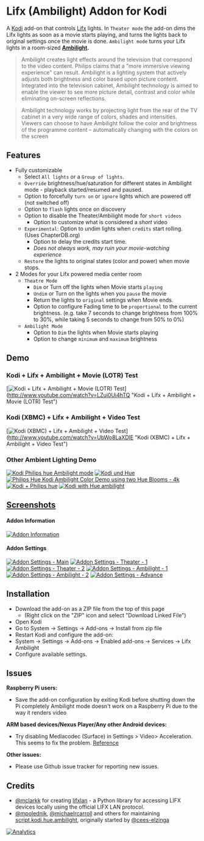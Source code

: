 # Lifx (Ambilight) Addon for Kodi

A [Kodi](https://kodi.tv/) add-on that controls [Lifx](http://www.lifx.com/) lights. In `Theater mode` the add-on dims the Lifx lights as soon as a movie starts playing, and turns the lights back to original settings once the movie is done. `Ambilight mode` turns your Lifx lights in a room-sized **[Ambilight](https://en.wikipedia.org/wiki/Ambilight).**

>Ambilight creates light effects around the television that correspond to the video content. Philips claims that a "more immersive viewing experience" can result. Ambilight is a lighting system that actively adjusts both brightness and color based upon picture content. Integrated into the television cabinet, Ambilight technology is aimed to enable the viewer to see more picture detail, contrast and color while eliminating on-screen reflections.

>Ambilight technology works by projecting light from the rear of the TV cabinet in a very wide range of colors, shades and intensities. Viewers can choose to have Ambilight follow the color and brightness of the programme content – automatically changing with the colors on the screen

## Features

- Fully customizable
  - Select `All lights` or a `Group of lights`.
  - `Override` brightness/hue/saturation for different states in Ambilight mode - playback started/resumed and paused.
  - Option to forcefully `turn on` or `ignore` lights which are powered off (not switched off)
  - Option to `flash` lights once on discovery
  - Option to disable the Theater/Ambilight mode for `short videos`
    - Option to customize what is considered a *short* video
  - `Experimental`: Option to undim lights when `credits` start rolling. (Uses ChapterDB.org)
    - Option to delay the credits start time.
    - *Does not always work, may ruin your movie-watching experience*
  - `Restore` the lights to original states (color and power) when movie stops.
- 2 Modes for your Lifx powered media center room
  - `Theatre Mode`
    - `Dim` or Turn off the lights when Movie starts `playing`
    - `Undim` or Turn on the lights when you `pause` the movie
    - Return the lights to `original` settings when Movie ends.
    - Option to configure Fading time to be `proportional` to the current brightness. (e.g. take 7 seconds to change brightness from 100% to 30%, while taking 5 seconds to change from 50% to 0%)
  - `Ambilight Mode`
    - Option to `Dim` the lights when Movie starts playing
    - Option to change `minimum` and `maximum` brightness

## Demo
### Kodi + Lifx + Ambilight + Movie (LOTR) Test 
[![Kodi + Lifx + Ambilight + Movie (LOTR) Test](http://img.youtube.com/vi/LZui0Ui4hTQ/0.jpg)]
(http://www.youtube.com/watch?v=LZui0Ui4hTQ "Kodi + Lifx + Ambilight + Movie (LOTR) Test")

### Kodi (XBMC) + Lifx + Ambilight + Video Test
[![Kodi (XBMC) + Lifx + Ambilight + Video Test](http://img.youtube.com/vi/UbWo8LaXDlE/0.jpg)]
(http://www.youtube.com/watch?v=UbWo8LaXDlE "Kodi (XBMC) + Lifx + Ambilight + Video Test")

### Other Ambient Lighting Demo
[![Kodi Philips hue Ambilight mode](http://img.youtube.com/vi/iQ6W_JA42KQ/default.jpg)](http://www.youtube.com/watch?v=iQ6W_JA42KQ "Kodi Philips hue Ambilight mode")
[![Kodi und Hue](http://img.youtube.com/vi/sOO6BBXTcYM/default.jpg)](http://www.youtube.com/watch?v=sOO6BBXTcYM "Kodi und Hue")
[![Philips Hue Kodi Ambilight Color Demo using two Hue Blooms - 4k](http://img.youtube.com/vi/5aU4EZEX0is/default.jpg)](http://www.youtube.com/watch?v=5aU4EZEX0is "Philips Hue Kodi Ambilight Color Demo using two Hue Blooms - 4k")
[![Kodi + Philips hue](http://img.youtube.com/vi/i3bzet-EbWc/default.jpg)](http://www.youtube.com/watch?v=i3bzet-EbWc "Kodi + Philips hue")
[![Kodi with Hue ambilight](http://img.youtube.com/vi/_t4RpS4Dwag/default.jpg)](http://www.youtube.com/watch?v=_t4RpS4Dwag "Kodi + Philips hue")

## [Screenshots](http://imgur.com/gallery/V9Dxh)
#### Addon Information
[![Addon Information](http://i.imgur.com/9eVRc8Nm.jpg)](http://i.imgur.com/9eVRc8N.jpg)

#### Addon Settings
[![Addon Settings - Main](http://i.imgur.com/3kpdmqVt.jpg)](http://i.imgur.com/3kpdmqV.jpg)
[![Addon Settings - Theater - 1](http://i.imgur.com/BmbPCR3t.jpg)](http://i.imgur.com/BmbPCR3.jpg)
[![Addon Settings - Theater - 2](http://i.imgur.com/K1Yr0nXt.jpg)](http://i.imgur.com/K1Yr0nX.jpg)
[![Addon Settings - Ambilight - 1](http://i.imgur.com/cL2EGTYt.jpg)](http://i.imgur.com/cL2EGTY.jpg)
[![Addon Settings - Ambilight - 2](http://i.imgur.com/S5yRWxlt.jpg)](http://i.imgur.com/S5yRWxl.jpg)
[![Addon Settings - Advance](http://i.imgur.com/wcawBM0t.jpg)](http://i.imgur.com/wcawBM0.jpg)


## Installation

- Download the add-on as a ZIP file from the top of this page
  - (Right click on the "ZIP" icon and select "Download Linked File")
- Open Kodi
- Go to System -> Settings -> Add-ons -> Install from zip file
- Restart Kodi and configure the add-on:
- System -> Settings -> Add-ons -> Enabled add-ons -> Services -> Lifx Ambilight
- Configure available settings.

## Issues

**Raspberry Pi users:**
  - Save the add-on configuration by exiting Kodi before shutting down the Pi completely
Ambilight mode doesn't work on a Raspberry Pi due to the way it renders video

**ARM based devices/Nexus Player/Any other Android devices:**
  - Try disabling Mediacodec (Surface) in Settings > Video> Acceleration. This seems to fix the problem. [Reference](https://github.com/michaelrcarroll/script.kodi.hue.ambilight/issues/30)

**Other issues:**
  - Please use Github issue tracker for reporting new issues.

## Credits

- [@mclarkk](https://github.com/mclarkk) for creating [lifxlan](https://github.com/mclarkk/lifxlan/) - a Python library for accessing LIFX devices locally using the official LIFX LAN protocol.
- [@mpolednik](https://github.com/mpolednik), [@michaelrcarroll](https://github.com/michaelrcarroll) and others for maintaining [script.kodi.hue.ambilight](https://github.com/mpolednik/script.kodi.hue.ambilight), originally started by [@cees-elzinga](https://github.com/mclarkk/cees-elzinga)
  
[![Analytics](https://ga-beacon.appspot.com/UA-59542024-4/script.kodi.lifx.ambilight/)](https://github.com/igrigorik/ga-beacon)
